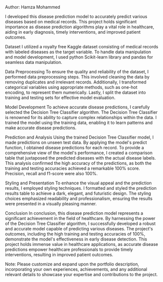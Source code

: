 Author: Hamza Mohammed

I developed this disease prediction model to accurately predict various diseases based on medical records. This project holds significant importance as disease prediction algorithms play a vital role in healthcare, aiding in early diagnosis, timely interventions, and improved patient outcomes.

Dataset
I utilized a royalty free Kaggle dataset consisting of medical records with labeled diseases as the target variable. To handle data manipulation and model development, I used python Scikit-learn library and pandas for seamless data manipulation.

Data Preprocessing
To ensure the quality and reliability of the dataset, I performed data preprocessing steps. This involved cleaning the data by removing duplicates and irrelevant records. Additionally, I transformed categorical variables using appropriate methods, such as one-hot encoding, to represent them numerically. Lastly, I split the dataset into training and testing sets for effective model evaluation.

Model Development
To achieve accurate disease predictions, I carefully selected the Decision Tree Classifier algorithm. The Decision Tree Classifier is renowned for its ability to capture complex relationships within the data. I trained the model using the training data, enabling it to learn patterns and make accurate disease predictions.

Prediction and Analysis
Using the trained Decision Tree Classifier model, I made predictions on unseen test data. By applying the model's predict function, I obtained disease predictions for each record. To provide a comprehensive view of the model's performance, I created a comparison table that juxtaposed the predicted diseases with the actual disease labels. This analysis confirmed the high accuracy of the predictions, as both the training and testing accuracies achieved a remarkable 100% score. Precision, recall and f1-score were also 100%.

Styling and Presentation
To enhance the visual appeal and the prediction results, I employed  styling techniques. I formatted and styled the prediction results table to achieve a dark, elegant, and futuristic design. The styling choices emphasized readability and professionalism, ensuring the results were presented in a visually pleasing manner.

Conclusion
In conclusion, this disease prediction model represents a significant achievement in the field of healthcare. By harnessing the power of the Decision Tree Classifier algorithm, I successfully developed a robust and accurate model capable of predicting various diseases. The project's outcomes, including the high training and testing accuracies of 100%, demonstrate the model's effectiveness in early disease detection. This project holds immense value in healthcare applications, as accurate disease predictions empower healthcare professionals to provide timely interventions, resulting in improved patient outcomes.

Note: Please customize and expand upon the portfolio description, incorporating your own experiences, achievements, and any additional relevant details to showcase your expertise and contributions to the project.